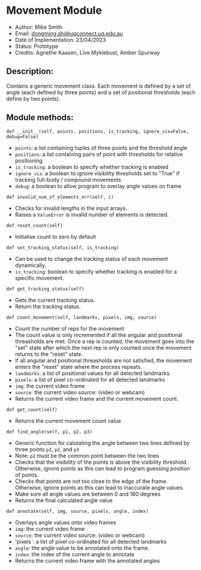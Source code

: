 # Movement Module
- Author: Mike Smith
- Email: dongming.shi@uqconnect.uq.edu.au
- Date of Implementation: 23/04/2023
- Status: Prototype
- Credits: Agnethe Kaasen, Live Myklebust, Amber Spurway

## Description:

Contains a generic movement class. Each movement is defined by a set of angle (each defined by three points) and a set of positional thresholds (each define by two points).

## Module methods:

`def __init__(self, points, positions, is_tracking, ignore_vis=False, debug=False)`
- `points`: a list containing tuples of three points and the threshold angle
- `positions`: a list containing pairs of point with thresholds for relative positioning
- `is_tracking`: a boolean to specify whether tracking is enabled
- `ignore_vis`: a boolean to ignore visibility thresholds set to "True" if tracking full-body / compound movements
- `debug`: a boolean to allow program to overlay angle values on frame

`def invalid_num_of_elements_err(self, i)`
- Checks for invalid lengths in the input arrays.
- Raises a `ValueError` is invalid number of elements is detected.

`def reset_count(self)`
- Initialise count to zero by default

`def set_tracking_status(self, is_tracking)`
- Can be used to change the tracking status of each movement dynamically.
- `is_tracking`: boolean to specify whether tracking is enabled for a specific movement.

`def get_tracking_status(self)`
- Gets the current tracking status.
- Return the tracking status.

`def count_movement(self, landmarks, pixels, img, source)`
- Count the number of reps for the movement
- The count value is only incremented if all the angular and positional threasholds are met. Once a rep is counted, the movement goes into the "set" state after which the next rep is only counted once the movement returns to the "reset" state.
- If all angular and positional threasholds are not satisfied, the movement enters the "reset" state where the process repeats.
- `landmarks`: a list of positional values for all detected landmarks.
- `pixels`: a list of pixel co-ordinated for all detected landmarks
- `img`: the current video frame
- `source`: the current video source: (video or webcam)
- Returns the current video frame and the current movement count.

`def get_count(self)`
- Returns the current movement count value

`def find_angle(self, p1, p2, p3)`
- Generic function for calutating the angle between two lines defined by three points `p1`, `p2`, and `p3`
- Note: `p2` must be the common point between the two lines
- Checks that the visibility of the points is above the visibility threshold. Otherwise, ignore points as this can lead to program guessing position of points.
- Checks that points are not too close to the edge of the frame. Otherwise, ignore points as this can lead to inaccurate angle values.
- Make sure all angle values are between 0 and 180 degrees
- Returns the final calculated angle value

`def annotate(self, img, source, pixels, angle, index)`
- Overlays angle values onto video frames
- `img`: the current video frame
- `source`: the current video source: (video or webcam)
- 'pixels`: a list of pixel co-ordinated for all detected landmarks
- `angle`: the angle value to be annotated onto the frame.
- `index`: the index of the current angle to annotate
- Returns the current video frame with the annotated angles